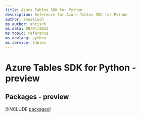 ```yaml
---
title: Azure Tables SDK for Python
description: Reference for Azure Tables SDK for Python
author: annatisch
ms.author: antisch
ms.data: 08/04/2023
ms.topic: reference
ms.devlang: python
ms.service: tables
---
```

# Azure Tables SDK for Python - preview
## Packages - preview
[!INCLUDE [packages](tables-index.md)]